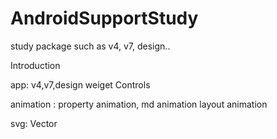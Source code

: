 # AndroidSupportStudy
study package
such as v4, v7, design..

Introduction

app: v4,v7,design weiget Controls

animation : property animation, md animation layout animation

svg: Vector
